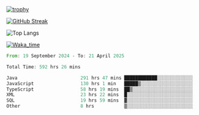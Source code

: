 <!--
**ren-joey/ren-joey** is a ✨ _special_ ✨ repository because its `README.md` (this file) appears on your GitHub profile.

Here are some ideas to get you started:

- 🔭 I’m currently working on ...
- 🌱 I’m currently learning ...
- 👯 I’m looking to collaborate on ...
- 🤔 I’m looking for help with ...
- 💬 Ask me about ...
- 📫 How to reach me: ...
- 😄 Pronouns: ...
- ⚡ Fun fact: ...
-->

[![trophy](https://github-profile-trophy.vercel.app/?username=ren-joey&theme=darkhub&column=5)](https://github.com/ren-joey)

[![GitHub Streak](https://streak-stats.demolab.com/?user=ren-joey&theme=dark)](https://github.com/ren-joey)

![Top Langs](https://github-readme-stats.vercel.app/api/top-langs?username=ren-joey&show_icons=true&layout=compact&locale=en&hide=html,CSS,scss,Pug,Twig&theme=dark)

[![Waka_time](https://github-readme-stats.vercel.app/api/wakatime?username=joeyren&theme=dark)](https://github.com/ren-joey)

<!--START_SECTION:waka-->

```rust
From: 19 September 2024 - To: 21 April 2025

Total Time: 592 hrs 26 mins

Java                       291 hrs 47 mins ████████████░░░░░░░░░░░░░   48.60 %
JavaScript                 130 hrs 1 min   █████▒░░░░░░░░░░░░░░░░░░░   21.65 %
TypeScript                 58 hrs 19 mins  ██▒░░░░░░░░░░░░░░░░░░░░░░   09.71 %
XML                        23 hrs 22 mins  █░░░░░░░░░░░░░░░░░░░░░░░░   03.89 %
SQL                        19 hrs 59 mins  ▓░░░░░░░░░░░░░░░░░░░░░░░░   03.33 %
Other                      8 hrs           ▒░░░░░░░░░░░░░░░░░░░░░░░░   01.33 %
```

<!--END_SECTION:waka-->

